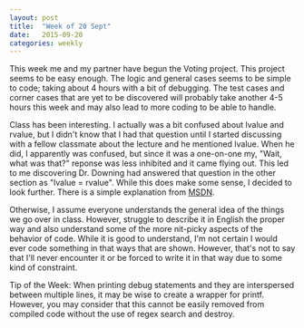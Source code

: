 ```yaml
---
layout: post
title:  "Week of 20 Sept"
date:   2015-09-20
categories: weekly
---
```

This week me and my partner have begun the Voting project. This project seems to be easy enough. The logic and general cases seems to be simple to code; taking about 4 hours with a bit of debugging. The test cases and corner cases that are yet to be discovered will probably take another 4-5 hours this week and may also lead to more coding to be able to handle.

Class has been interesting. I actually was a bit confused about lvalue and rvalue, but I didn't know that I had that question until I started discussing with a fellow classmate about the lecture and he mentioned lvalue. When he did, I apparently was confused, but since it was a one-on-one my, "Wait, what was that?" reponse was less inhibited and it came flying out. This led to me discovering Dr. Downing had answered that question in the other section as "lvalue = rvalue". While this does make some sense, I decided to look further. There is a simple explanation from [MSDN](https://msdn.microsoft.com/en-us/library/f90831hc.aspx).

Otherwise, I assume everyone understands the general idea of the things we go over in class. However, struggle to describe it in English the proper way and also understand some of the more nit-picky aspects of the behavior of code. While it is good to understand, I'm not certain I would ever code something in that ways that are shown. However, that's not to say that I'll never encounter it or be forced to write it in that way due to some kind of constraint.

Tip of the Week: When printing debug statements and they are interspersed between multiple lines, it may be wise to create a wrapper for printf. However, you may consider that this cannot be easily removed from compiled code without the use of regex search and destroy.